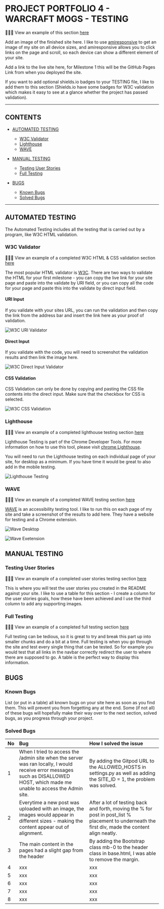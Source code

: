 # PROJECT PORTFOLIO 4 - WARCRAFT MOGS - TESTING

👩🏻‍💻 View an example of this section [here](https://github.com/kera-cudmore/Found-In-Translation/blob/main/TESTING.md#found-in-translation----testing-documentation)

Add an image of the finished site here. I like to use [amiresponsive](https://ui.dev/amiresponsive) to get an image of my site on all device sizes, and amiresponsive allows you to click links on the page and scroll, so each device can show a different element of your site.

Add a link to the live site here, for Milestone 1 this will be the GitHub Pages Link from when you deployed the site.

If you want to add optional shields.io badges to your TESTING file, I like to add them to this section (Shields.io have some badges for W3C validation which makes it easy to see at a glance whether the project has passed validation).

---

## CONTENTS

* [AUTOMATED TESTING](#automated-testing)
  * [W3C Validator](#w3c-validator)
  * [Lighthouse](#lighthouse)
  * [WAVE](#wave)

* [MANUAL TESTING](#manual-testing)
  * [Testing User Stories](#testing-user-stories)
  * [Full Testing](#full-testing)

* [BUGS](#bugs)
  * [Known Bugs](#known-bugs)
  * [Solved Bugs](#solved-bugs)

---

## AUTOMATED TESTING

The Automated Testing includes all the testing that is carried out by a program, like W3C HTML validation.

###  W3C Validator

👩🏻‍💻 View an example of a completed W3C HTML & CSS validation section [here](https://github.com/kera-cudmore/TheQuizArms/blob/main/TESTING.md#W3C-Validator)

The most popular HTML validator is [W3C](https://validator.w3.org/). There are two ways to validate the HTML for your first milestone - you can copy the live link for your site page and paste into the validate by URI field, or you can copy all the code for your page and paste this into the validate by direct input field.

#### **URI Input**

If you validate with your sites URL, you can run the validation and then copy the link from the address bar and insert the link here as your proof of validation.

![W3C URI Validator](documentation/milestone1-testing/w3c-uri-validatation.png)

#### **Direct Input**

If you validate with the code, you will need to screenshot the validation results and then link the image here.

![W3C Direct Input Validator](documentation/milestone1-testing/w3c-directinput-validation.png)

#### **CSS Validation**

CSS Validation can only be done by copying and pasting the CSS file contents into the direct input. Make sure that the checkbox for CSS is selected.

![W3C CSS Validation](documentation/milestone1-testing/w3c-css-validation.png)

### Lighthouse

👩🏻‍💻 View an example of a completed lighthouse testing section [here](https://github.com/kera-cudmore/earth-day-hackathon-2022/blob/main/TESTING.md#Lighthouse)

Lighthouse Testing is part of the Chrome Developer Tools. For more information on how to use this tool, please visit [chrome Lighthouse](https://chrome.google.com/webstore/detail/lighthouse/blipmdconlkpinefehnmjammfjpmpbjk?hl=en#:~:text=Lighthouse%20is%20an%20open%2Dsource,how%20well%20the%20page%20did.).

You will need to run the Lighthouse testing on each individual page of your site, for desktop as a minimum. If you have time it would be great to also add in the mobile testing.

![Lighthouse Testing](documentation/milestone1-testing/lighthouse.png)

### WAVE

👩🏻‍💻 View an example of a completed WAVE testing section [here](https://github.com/kera-cudmore/earth-day-hackathon-2022/blob/main/TESTING.md#WAVE)

[WAVE](https://wave.webaim.org/) is an accessibility testing tool. I like to run this on each page of my site and take a screenshot of the results to add here. They have a website for testing and a Chrome extension.

![Wave Desktop](documentation/milestone1-testing/wave-desktop.png)

![Wave Exetension](documentation/milestone1-testing/wqave-extension.png)

## MANUAL TESTING

### Testing User Stories

👩🏻‍💻 View an example of a completed user stories testing section [here](https://github.com/kera-cudmore/BookWorm/blob/main/TESTING.md#Testing-User-Stories)

This is where you will test the user stories you created in the README against your site. I like to use a table for this section - I create a column for the user stories goals, how these have been achieved and I use the third column to add any supporting images.

### Full Testing

👩🏻‍💻 View an example of a completed full testing section [here](https://github.com/kera-cudmore/TheQuizArms/blob/main/TESTING.md#Full-Testing)

Full testing can be tedious, so it is great to try and break this part up into smaller chunks and do a bit at a time. Full testing is when you go through the site and test every single thing that can be tested. So for example you would test that all links in the navbar correctly redirect the user to where there are supposed to go. A table is the perfect way to display this information.

## BUGS

### Known Bugs

List (or put in a table) all known bugs on your site here as soon as you find them. This will prevent you from forgetting any at the end. Some (if not all) of these bugs will hopefully make their way over to the next section, solved bugs, as you progress through your project.

### Solved Bugs

| No | Bug | How I solved the issue |
| :--- | :--- | :--- |
| 1 | When I tried to access the /admin site when the server was ran locally, I would receive error messages such as DISALLOWED HOST, which made me unable to access the Admin site. | By adding the Gitpod URL to the ALLOWED_HOSTS in settings.py as well as adding the SITE_ID = 1, the problem was solved. |
| 2 | Everytime a new post was uploaded with an image, the images would appear in different sizes - making the content appear out of alignment. | After a lot of testing back and forth, moving the % for post in post_list % placement to underneath the first div, made the content align neatly. |
| 3 | The main content in the pages had a slight gap from the header | By adding the Bootstrap class mb-0 to the header class in base.html, I was able to remove the margin. |
| 4 | xxx | xxx |
| 5 | xxx | xxx |
| 6 | xxx | xxx |
| 7 | xxx | xxx |
| 8 | xxx | xxx 
